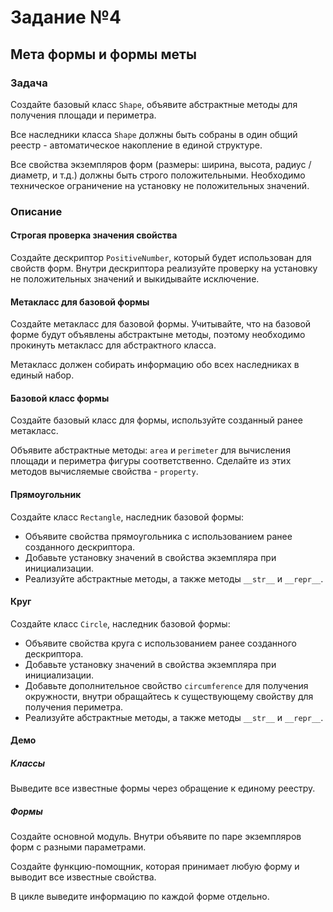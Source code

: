 # Задание №4

## Мета формы и формы меты

### Задача

Создайте базовый класс `Shape`, объявите абстрактные методы для получения площади и периметра.

Все наследники класса `Shape` должны быть собраны в один общий реестр - автоматическое накопление в единой структуре.

Все свойства экземпляров форм (размеры: ширина, высота, радиус / диаметр, и т.д.) должны быть строго положительными.
Необходимо техническое ограничение на установку не положительных значений.

### Описание

#### Строгая проверка значения свойства

Создайте дескриптор `PositiveNumber`, который будет использован для свойств форм.
Внутри дескриптора реализуйте проверку на установку не положительных значений и выкидывайте исключение.

#### Метакласс для базовой формы

Создайте метакласс для базовой формы.
Учитывайте, что на базовой форме будут объявлены абстрактыне методы,
поэтому необходимо прокинуть метакласс для абстрактного класса.

Метакласс должен собирать информацию обо всех наследниках в единый набор.

#### Базовой класс формы

Создайте базовый класс для формы, используйте созданный ранее метакласс.

Объявите абстрактные методы: `area` и `perimeter` для вычисления площади и периметра фигуры соответственно.
Сделайте из этих методов вычисляемые свойства - `property`.

#### Прямоугольник

Создайте класс `Rectangle`, наследник базовой формы:

- Объявите свойства прямоугольника с использованием ранее созданного дескриптора.
- Добавьте установку значений в свойства экземпляра при инициализации.
- Реализуйте абстрактные методы, а также методы `__str__` и `__repr__`.

#### Круг

Создайте класс `Circle`, наследник базовой формы:

- Объявите свойства круга с использованием ранее созданного дескриптора.
- Добавьте установку значений в свойства экземпляра при инициализации.
- Добавьте дополнительное свойство `circumference` для получения окружности,
  внутри обращайтесь к существующему свойству для получения периметра.
- Реализуйте абстрактные методы, а также методы `__str__` и `__repr__`.

#### Демо

##### Классы

Выведите все известные формы через обращение к единому реестру.

##### Формы

Создайте основной модуль. Внутри объявите по паре экземпляров форм с разными параметрами.

Создайте функцию-помощник, которая принимает любую форму и выводит все известные свойства.

В цикле выведите информацию по каждой форме отдельно.
